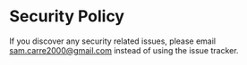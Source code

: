 # Security Policy

If you discover any security related issues, please email sam.carre2000@gmail.com instead of using the issue tracker.

